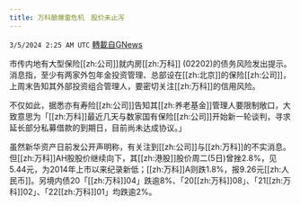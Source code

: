 ```yaml
---
title: 万科酿爆雷危机　股价未止泻
---
```

`3/5/2024 2:25 AM UTC` [轉載自GNews](https://gnews.org/articles/2365470)

市传内地有大型保险[[zh:公司]]就内房[[zh:万科]] (02202)的债务风险发出提示。消息指，至少有两家外包年金投资管理、总部设在[[zh:北京]]的保险[[zh:公司]]，上周末告知其外部投资组合管理人，要密切关注[[zh:万科]]的信用风险。

不仅如此，据悉亦有寿险[[zh:公司]]告知其[[zh:养老基金]]管理人要限制敞口，大致意思为「[[zh:万科]]最近几天与数家国有保险[[zh:公司]]开始新一轮谈判，寻求延长部分私募借款的到期日，目前尚未达成协议。」

虽然新华资产日前发公开声明称，有关注到[[zh:公司]]与[[zh:万科]]的不实消息。但[[zh:万科]]AH股股价继续向下，其[[zh:港股]]股价周二(5日)曾挫2.8%，见5.44元，为2014年上市以来纪录新低；[[zh:万科]]A则跌1.8%，报9.26元[[zh:人民币]]。另境内债20「[[zh:万科]]04」跌逾8%、「20[[zh:万科]]08」、「21[[zh:万科]]02」、「22[[zh:万科]]01」均跌逾2%。
